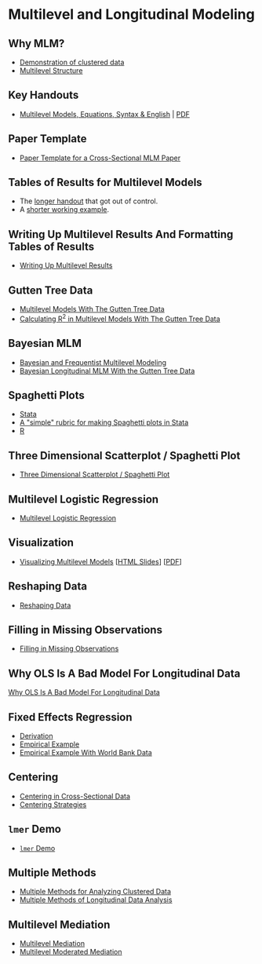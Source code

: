 # Multilevel and Longitudinal Modeling

## Why MLM?

* [Demonstration of clustered data](https://agrogan1.github.io/multilevel/demo-clustering/demo-clustering.html)
* [Multilevel Structure](https://agrogan1.github.io/multilevel/multilevel-structure/multilevel-structure.html)

## Key Handouts

* [Multilevel Models, Equations, Syntax & English](https://agrogan1.github.io/multilevel/key-handouts/models-equations-syntax-English/models-equations-syntax-English.html) | [PDF](https://agrogan1.github.io/multilevel/key-handouts/models-equations-syntax-English/models-equations-syntax-English.pdf)

## Paper Template

* [Paper Template for a Cross-Sectional MLM Paper](https://agrogan1.github.io/multilevel/paper-template/cross-sectional-multilevel.html)

## Tables of Results for Multilevel Models

* The [longer handout](https://agrogan1.github.io/multilevel/tables/tables.html) that got out of control.
* A [shorter working example](https://agrogan1.github.io/multilevel/tables/tables2.html).

## Writing Up Multilevel Results And Formatting Tables of Results

* [Writing Up Multilevel Results](https://agrogan1.github.io/multilevel/writing-up-multilevel-results/writing-up-multilevel-results.html)

## Gutten Tree Data

* [Multilevel Models With The Gutten Tree Data](https://agrogan1.github.io/multilevel/mlm-gutten/mlm-gutten.html)
* [Calculating R<sup>2</sup> in Multilevel Models With The Gutten Tree Data](https://agrogan1.github.io/multilevel/mlm-R2-gutten/mlm-R2-gutten.html)

## Bayesian MLM

* [Bayesian and Frequentist Multilevel Modeling](https://agrogan1.github.io/multilevel/Bayesian-and-frequentist-MLM/Bayesian-and-frequentist-MLM.html)
* [Bayesian Longitudinal MLM With the Gutten Tree Data](https://agrogan1.github.io/multilevel/Bayesian-longitudinal-mlm/Bayesian-longitudinal-mlm.html)

## Spaghetti Plots

* [Stata](https://agrogan1.github.io/multilevel/spaghetti-plot/Stata/spaghetti-plot-demo.html)
* [A "simple" rubric for making Spaghetti plots in Stata](https://github.com/agrogan1/multilevel/blob/master/spaghetti-plot/Stata-simple/)
* [R](https://agrogan1.github.io/multilevel/spaghetti-plot/R/spaghetti-plot-demo.html)

## Three Dimensional Scatterplot / Spaghetti Plot

* [Three Dimensional Scatterplot / Spaghetti Plot](https://agrogan1.github.io/multilevel/threeDscatterplot/threeDscatterplot.html)

## Multilevel Logistic Regression

* [Multilevel Logistic Regression](https://agrogan1.github.io/multilevel/multilevel-logistic-regression/multilevel-logistic-regression.html)

## Visualization

* [Visualizing Multilevel Models](https://agrogan1.github.io/multilevel/visualizing-MLM/visualizing-MLM.html) [[HTML Slides](https://agrogan1.github.io/multilevel/visualizing-MLM/visualizing-MLM-slidy.html)] [[PDF](https://agrogan1.github.io/multilevel/visualizing-MLM/visualizing-MLM.pdf)]

## Reshaping Data

* [Reshaping Data](https://agrogan1.github.io/multilevel/reshaping-data/reshaping-data.html)

## Filling in Missing Observations

* [Filling in Missing Observations](https://github.com/agrogan1/multilevel/tree/master/filling-in-missing-observations)

## Why OLS Is A Bad Model For Longitudinal Data

[Why OLS Is A Bad Model For Longitudinal Data](https://agrogan1.github.io/multilevel/OLS-longitudinal-data/why-OLS-is-a-bad-model-for-longitudinal-data.html)

## Fixed Effects Regression

* [Derivation](https://agrogan1.github.io/multilevel/fixed-effects/fixed-effects.html)
* [Empirical Example](https://agrogan1.github.io/multilevel/fixed-effects-example/fixed-effects-example.html)
* [Empirical Example With World Bank Data](https://agrogan1.github.io/multilevel/fixed-effects-example-World-Bank-data/fixed-effects-example-World-Bank-data.html)

## Centering

* [Centering in Cross-Sectional Data](https://agrogan1.github.io/multilevel/centering-in-cross-sectional-data/centering-in-cross-sectional-data.html)
* [Centering Strategies](https://agrogan1.github.io/multilevel/centering-strategies/centering-strategies.html)

## `lmer` Demo

* [`lmer` Demo](https://agrogan1.github.io/multilevel/lmer-demo/lmer-demo.html)

## Multiple Methods 

* [Multiple Methods for Analyzing Clustered Data](https://github.com/agrogan1/multilevel/tree/master/multiple-methods-for-clustered-data)
* [Multiple Methods of Longitudinal Data Analysis](https://agrogan1.github.io/multilevel/longitudinal-data-analysis/longitudinal-data-analysis.html)

## Multilevel Mediation

* [Multilevel Mediation](https://github.com/agrogan1/multilevel/tree/master/multilevel-mediation)
* [Multilevel Moderated Mediation](https://github.com/agrogan1/multilevel/tree/master/multilevel-moderated-mediation)




